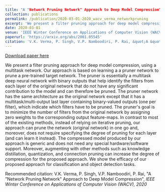 ```yaml
---
title: "A "Network Pruning Network" Approach to Deep Model Compression"
collection: publications
permalink: /publication/2020-03-01-2020_wacv_verma_networkpruning
excerpt: 'We present a filter pruning approach for deep model compression, using a multitask network. Our approach is based on learning a a pruner network to prune a pre-trained target network. The pruner is essentially a multitask deep neural network with binary outputs that help identify the filters from each layer of the original network that do not have any significant contribution to the model and can therefore be pruned. The pruner network has the same architecture as the original network except that it has a multitask/multi-output last layer containing binary-valued outputs (one per filter), which indicate which filters have to be pruned. The pruner&apos;s goal is to minimize the number of filters from the original network by assigning zero weights to the corresponding output feature-maps. In contrast to most of the existing methods, instead of relying on iterative pruning, our approach can prune the network (original network) in one go and, moreover, does not require specifying the degree of pruning for each layer (and can learn it instead). The compressed model produced by our approach is generic and does not need any special hardware/software support. Moreover, augmenting with other methods such as knowledge distillation, quantization, and connection pruning can increase the degree of compression for the proposed approach. We show the efficacy of our proposed approach for classification and object detection tasks.'
date: 2020-03-01
venue: 'IEEE Winter Conference on Applications of Computer Vision (WACV), 2020'
paperurl: 'https://arxiv.org/abs/2001.05545'
citation: 'V.K. Verma, P. Singh, V.P. Namboodiri, P. Rai, &quot;A &quot;Network Pruning Network&quot; Approach to Deep Model Compression&quot;, <i> IEEE Winter Conference on Applications of Computer Vision (WACV), 2020</i>'
---
```


<a href='https://arxiv.org/abs/2001.05545'>Download paper here</a>

We present a filter pruning approach for deep model compression, using a multitask network. Our approach is based on learning a a pruner network to prune a pre-trained target network. The pruner is essentially a multitask deep neural network with binary outputs that help identify the filters from each layer of the original network that do not have any significant contribution to the model and can therefore be pruned. The pruner network has the same architecture as the original network except that it has a multitask/multi-output last layer containing binary-valued outputs (one per filter), which indicate which filters have to be pruned. The pruner&apos;s goal is to minimize the number of filters from the original network by assigning zero weights to the corresponding output feature-maps. In contrast to most of the existing methods, instead of relying on iterative pruning, our approach can prune the network (original network) in one go and, moreover, does not require specifying the degree of pruning for each layer (and can learn it instead). The compressed model produced by our approach is generic and does not need any special hardware/software support. Moreover, augmenting with other methods such as knowledge distillation, quantization, and connection pruning can increase the degree of compression for the proposed approach. We show the efficacy of our proposed approach for classification and object detection tasks.

Recommended citation: V.K. Verma, P. Singh, V.P. Namboodiri, P. Rai, "A "Network Pruning Network" Approach to Deep Model Compression", <i> IEEE Winter Conference on Applications of Computer Vision (WACV), 2020</i>